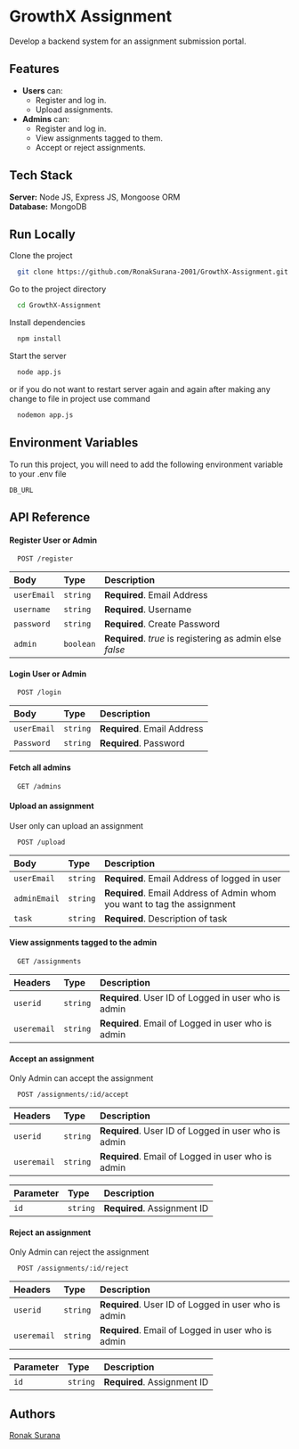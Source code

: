 
# GrowthX Assignment
Develop a backend system for an assignment submission portal.


## Features

- **Users** can:
    - Register and log in.
    - Upload assignments.
- **Admins** can:
    - Register and log in.
    - View assignments tagged to them.
    - Accept or reject assignments.

## Tech Stack

**Server:** Node JS, Express JS, Mongoose ORM  
**Database:** MongoDB


## Run Locally

Clone the project

```bash
  git clone https://github.com/RonakSurana-2001/GrowthX-Assignment.git
```

Go to the project directory

```bash
  cd GrowthX-Assignment
```

Install dependencies

```bash
  npm install
```

Start the server

```bash
  node app.js
```

or if you do not want to restart server again and again after making any change to file in project use command
```bash
  nodemon app.js
```

## Environment Variables

To run this project, you will need to add the following environment variable to your .env file

`DB_URL`



## API Reference

#### Register User or Admin

```http
  POST /register
```

| Body | Type     | Description                |
| :-------- | :------- | :------------------------- |
| `userEmail` | `string` | **Required**. Email Address |
| `username` | `string` | **Required**. Username |
| `password` | `string` | **Required**. Create Password |
| `admin` | `boolean` | **Required**. *true* is registering as admin else *false* |

#### Login User or Admin

```http
  POST /login
```

| Body | Type     | Description                       |
| :-------- | :------- | :-------------------------------- |
| `userEmail`      | `string` | **Required**. Email Address |
| `Password`      | `string` | **Required**. Password |


#### Fetch all admins

```http
  GET /admins
```

#### Upload an assignment
User only can upload an assignment
```http
  POST /upload
```

| Body | Type     | Description                       |
| :-------- | :------- | :-------------------------------- |
| `userEmail`      | `string` | **Required**. Email Address of logged in user |
| `adminEmail`      | `string` | **Required**. Email Address of Admin whom you want to tag the assignment |
| `task`      | `string` | **Required**. Description of task |


#### View assignments tagged to the admin
```http
  GET /assignments 
```

| Headers | Type     | Description                       |
| :-------- | :------- | :-------------------------------- |
| `userid`      | `string` | **Required**. User ID of Logged in user who is admin |
| `useremail`      | `string` | **Required**. Email of Logged in user who is admin |

#### Accept an assignment
Only Admin can accept the assignment
```http
  POST /assignments/:id/accept 
```

| Headers | Type     | Description                       |
| :-------- | :------- | :-------------------------------- |
| `userid`      | `string` | **Required**. User ID of Logged in user who is admin |
| `useremail`      | `string` | **Required**. Email of Logged in user who is admin |

| Parameter | Type     | Description                       |
| :-------- | :------- | :-------------------------------- |
| `id`      | `string` | **Required**. Assignment ID |



#### Reject an assignment
Only Admin can reject the assignment
```http
  POST /assignments/:id/reject 
```

| Headers | Type     | Description                       |
| :-------- | :------- | :-------------------------------- |
| `userid`      | `string` | **Required**. User ID of Logged in user who is admin |
| `useremail`      | `string` | **Required**. Email of Logged in user who is admin |

| Parameter | Type     | Description                       |
| :-------- | :------- | :-------------------------------- |
| `id`      | `string` | **Required**. Assignment ID |

## Authors

[Ronak Surana](ronaksurana2017@gmail.com)

